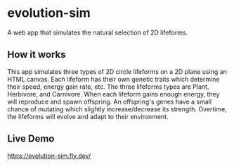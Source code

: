 # evolution-sim
A web app that simulates the natural selection of 2D lifeforms. 

## How it works
This app simulates three types of 2D circle lifeforms on a 2D plane using an HTML canvas. Each lifeform has their own genetic traits which determine
their speed, energy gain rate, etc. The three lifeforms types are Plant, Herbivore, and Carnivore. When each
lifeform gains enough energy, they will reproduce and spawn offspring. An offspring's genes have a small chance of mutating which slightly increase/decrease its strength.
Overtime, the lifeforms will evolve and adapt to their environment.

## Live Demo
https://evolution-sim.fly.dev/
